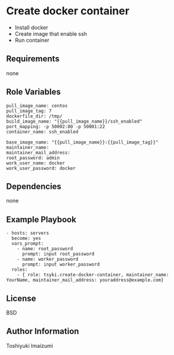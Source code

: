 Create docker container
=========

* Install docker
* Create image that enable ssh
* Run container

Requirements
------------

none

Role Variables
--------------

    pull_image_name: centos
    pull_image_tag: 7
    dockerfile_dir: /tmp/
    build_image_name: "{{pull_image_name}}/ssh_enabled"
    port_mapping: -p 50002:80 -p 50001:22
    container_name: ssh_enabled
    
    base_image_name: "{{pull_image_name}}:{{pull_image_tag}}"
    maintainer_name:
    maintainer_mail_address:
    root_password: admin
    work_user_name: docker
    work_user_password: docker


Dependencies
------------

none

Example Playbook
----------------

    - hosts: servers
      become: yes
      vars_prompt:
        - name: root_password
          prompt: input root_password
        - name: worker_password
          prompt: input worker_password
      roles:
        - { role: tsyki.create-docker-container, maintainer_name: YourName, maintainer_mail_address: youraddress@example.com}

License
-------

BSD

Author Information
------------------

Toshiyuki Imaizumi
